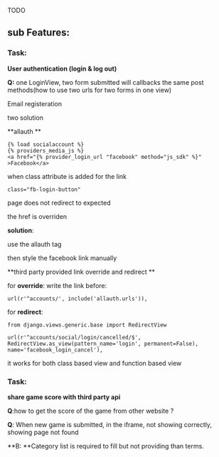 TODO

## sub Features:

### **Task:**

**User authentication \(login & log out\)**

**Q:** one LoginView, two form submitted will callbacks the same post methods\(how to use two urls for two forms in one view\)

Email registeration

two solution

**allauth **

```
{% load socialaccount %}
{% providers_media_js %}
<a href="{% provider_login_url "facebook" method="js_sdk" %}" >Facebook</a>
```

when class attribute is added for the link

```
class="fb-login-button" 
```

page does not redirect to expected

the href is overriden

**solution**:

use the allauth tag

then style the facebook link manually

**third party provided link override and redirect **

for **override**: write the link before:

`url(r'^accounts/', include('allauth.urls')),`

for **redirect**:

`from django.views.generic.base import RedirectView`

`url(r'^accounts/social/login/cancelled/$', RedirectView.as_view(pattern_name='login', permanent=False), name='facebook_login_cancel'),`

it works for both class based view and function based view

### **Task:**

**share game score with third party api**

**Q**:how to get the score of the game from other website ?

**Q**: When new game is submitted, in the iframe, not showing correctly, showing page not found

**B: **Category list is required to fill but not providing than terms.

